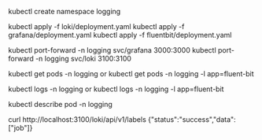 kubectl create namespace logging

kubectl apply -f loki/deployment.yaml
kubectl apply -f grafana/deployment.yaml
kubectl apply -f fluentbit/deployment.yaml

kubectl port-forward -n logging svc/grafana 3000:3000
kubectl port-forward -n logging svc/loki 3100:3100

kubectl get pods -n logging
or
kubectl get pods -n logging -l app=fluent-bit

kubectl logs -n logging <pods name>
or
kubectl logs -n logging -l app=fluent-bit

kubectl describe pod -n logging <pods name>

curl http://localhost:3100/loki/api/v1/labels
{"status":"success","data":["job"]}